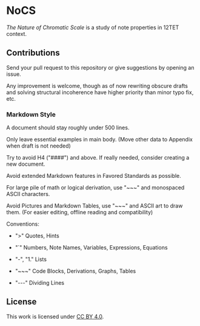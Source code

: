 # NoCS

*The Nature of Chromatic Scale* is a study of note properties in 12TET context. 

## Contributions

Send your pull request to this repository or give suggestions by opening an issue.

Any improvement is welcome, though as of now rewriting obscure drafts and solving structural incoherence have higher priority than minor typo fix, etc.

### Markdown Style

A document should stay roughly under 500 lines.

Only leave essential examples in main body. (Move other data to Appendix when draft is not needed)

Try to avoid H4 ("####") and above. If really needed, consider creating a new document.

Avoid extended Markdown features in Favored Standards as possible.

For large pile of math or logical derivation, use "~~~" and monospaced ASCII characters.

Avoid Pictures and Markdown Tables, use "~~~" and ASCII art to draw them. (For easier editing, offline reading and compatibility)

Conventions:

- ">" Quotes, Hints

- "`" Numbers, Note Names, Variables, Expressions, Equations

- "-", "1." Lists

- "~~~" Code Blocks, Derivations, Graphs, Tables

- "---" Dividing Lines

## License

This work is licensed under [CC BY 4.0](https://creativecommons.org/licenses/by/4.0).